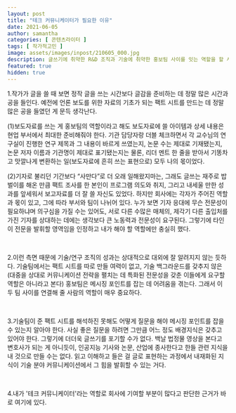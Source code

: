 ```yaml
---
layout: post
title: "테크 커뮤니케이터가 필요한 이유"
date: 2021-06-05
author: samantha
categories: [ 콘텐츠라이터 ]
tags: [ 작가적고민 ]
image: assets/images/inpost/210605_000.jpg
description: 글쓰기에 취약한 R&D 조직과 기술에 취약한 홍보팀 사이를 잇는 역할을 할 사람이 필요하다. 이 일을 해내는 사람이 바로 테크 커뮤니케이터다. 기술 글쓰기를 통해 관련 지식을 내 거로 만든 경험이 있다면 양 조직을 잇는 소통이 가능하다고 본다.
featured: true
hidden: true
---
```


1.작가가 글을 쓸 때 보면 정작 글을 쓰는 시간보다 글감을 준비하는 데 정말 많은 시간과 공을 들인다. 예전에 언론 보도를 위한 자료의 기초가 되는 팩트 시트를 만드는 데 정말 많은 공을 들였던 게 문득 생각난다.

(1)보도자료를 쓰는 게 홍보팀의 역할이라고 해도 보도자료에 쓸 아이템과 상세 내용은 현업 부서에서 최대한 준비해줘야 한다. 기관 담당자랑 더블 체크하면서 각 교수님의 연구실이 진행한 연구 제목과 그 내용이 바르게 쓰였는지, 논문 수는 제대로 기재됐는지, 논문 저자 이름과 기관명이 제대로 표기됐는지는 물론, 리더 멘트 한 줄을 받아서 기똥차고 맛깔나게 변환하는 일(보도자료에 흔히 쓰는 표현으로) 모두 나의 몫이었다.

(2)기자로 불리던 기간보다 “사만다”로 더 오래 일해왔지마는, 그래도 글쓰는 재주로 밥벌이를 해온 만큼 팩트 조사를 한 본인이 프로그램 의도와 취지, 그리고 내세울 만한 성과를 앞세워서 보고자료를 더 잘 쓸 자신도 있었다. 하지만 회사에는 각자가 주어진 역할과 몫이 있고, 그에 따라 부서와 팀이 나뉘어 있다. 누가 보면 기자 응대에 무슨 전문성이 필요하냐며 의구심을 가질 수는 있어도, 서로 다른 수많은 매체의, 제각기 다른 출입처를 가진 기자를 상대하는 데에는 생각보다 큰 노동력과 전문성이 요구된다. 그렇기에 타인이 전문을 발휘할 영역임을 인정하고 내가 해야 할 역할에만 충실히 했다.

<br/>

2.이런 측면 때문에 기술/연구 조직의 성과는 상대적으로 대외에 잘 알려지지 않는 듯하다. 기술팀에서는 팩트 시트를 따로 만들 여력이 없고, 기술 백그라운드를 갖추지 않은(대중을 상대로 커뮤니케이션 전략을 펼치는 데 특화된 전문성을 갖춘 이들에게 요구할 역할은 아니라고 본다) 홍보팀은 메시징 포인트를 잡는 데 어려움을 겪는다. 그래서 이 두 팀 사이를 연결해 줄 사람의 역할이 매우 중요하다.

<br/>

3.기술팀이 준 팩트 시트를 해석하진 못해도 어떻게 질문을 해야 메시징 포인트를 잡을 수 있는지 알아야 한다. 사실 좋은 질문을 하려면 그만큼 어느 정도 배경지식은 갖추고 있어야 한다. 그렇기에 더더욱 글쓰기를 포기할 수가 없다. 백날 법정물 영상을 본다고 변호사가 되는 게 아니듯이, 인공지능 기사와 논문, 산업에 종사한다고 한들 관련 지식을 내 것으로 만들 수는 없다. 읽고 이해하고 들은 걸 글로 표현하는 과정에서 내재화된 지식이 기술 분야 커뮤니케이션에서 그 힘을 발휘할 수 있는 거다.

<br/>

4.내가 '테크 커뮤니케이터'라는 역할로 회사에 기여할 부분이 많다고 판단한 근거가 바로 여기에 있다.
